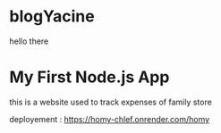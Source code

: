 # blogYacine
hello there
# My First Node.js App

this is a website used to track expenses of family store

deployement : https://homy-chlef.onrender.com/homy